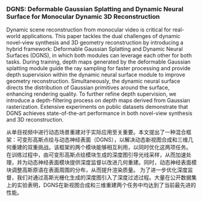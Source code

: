 ### DGNS: Deformable Gaussian Splatting and Dynamic Neural Surface for Monocular Dynamic 3D Reconstruction

Dynamic scene reconstruction from monocular video is critical for real-world applications. This paper tackles the dual challenges of dynamic novel-view synthesis and 3D geometry reconstruction by introducing a hybrid framework: Deformable Gaussian Splatting and Dynamic Neural Surfaces (DGNS), in which both modules can leverage each other for both tasks. During training, depth maps generated by the deformable Gaussian splatting module guide the ray sampling for faster processing and provide depth supervision within the dynamic neural surface module to improve geometry reconstruction. Simultaneously, the dynamic neural surface directs the distribution of Gaussian primitives around the surface, enhancing rendering quality. To further refine depth supervision, we introduce a depth-filtering process on depth maps derived from Gaussian rasterization. Extensive experiments on public datasets demonstrate that DGNS achieves state-of-the-art performance in both novel-view synthesis and 3D reconstruction.

从单目视频中进行动态场景重建对于实际应用至关重要。本文提出了一种混合框架：可变形高斯点绘与动态神经表面（DGNS），以解决动态新视图合成和三维几何重建的双重挑战。该框架的两个模块能够相互利用，以同时优化这两项任务。
在训练过程中，由可变形高斯点绘模块生成的深度图引导光线采样，从而加速处理，并为动态神经表面模块提供深度监督以改进几何重建。同时，动态神经表面模块调整高斯原语在表面周围的分布，从而提升渲染质量。
为了进一步优化深度监督，我们对通过高斯光栅化生成的深度图引入了深度过滤过程。大量在公开数据集上的实验表明，DGNS在新视图合成和三维重建两个任务中均达到了当前最先进的性能。
